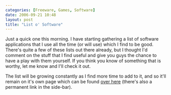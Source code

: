 ```yaml
---
categories: [Freeware, Games, Software]
date: 2006-09-21 10:48
layout: post
title: "List o' Software"
---
```

Just a quick one this morning. I have starting gathering a list of software applications that I use all the time (or will use) which I find to be good. There's quite a few of these lists out there already, but I thought I'd comment on the stuff that I find useful and give you guys the chance to have a play with them yourself. If you think you know of something that is worthy, let me know and I'll check it out.

The list will be growing constantly as I find more time to add to it, and so it'll remain on it's own page which can be found <a href="/software-list/" title="Software List">over here</a> (there's also a permanent link in the side-bar).
